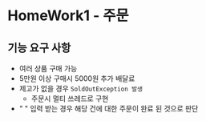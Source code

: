 # HomeWork1 - 주문

## 기능 요구 사항
* 여러 상품 구매 가능
* 5만원 이상 구매시 5000원 추가 배달료
* 제고가 없을 경우 ``SoldOutException 발생``
    * 주문시 멀티 쓰레드로 구현
* " " 입력 받는 경우 해당 건에 대한 주문이 완료 된 것으로 판단


